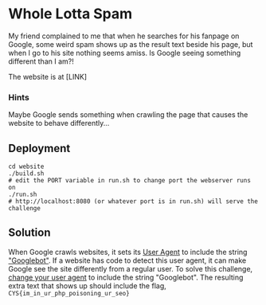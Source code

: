 # Whole Lotta Spam

My friend complained to me that when he searches for his fanpage on Google, some weird spam shows up as the result text beside his page, but when I go to his site nothing seems amiss. Is Google seeing something different than I am?!

The website is at [LINK]

### Hints
Maybe Google sends something when crawling the page that causes the website to behave differently... 

## Deployment

```
cd website
./build.sh
# edit the PORT variable in run.sh to change port the webserver runs on
./run.sh
# http://localhost:8080 (or whatever port is in run.sh) will serve the challenge
```

## Solution

When Google crawls websites, it sets its [User Agent](https://en.wikipedia.org/wiki/User_agent) to include the string ["Googlebot"](https://support.google.com/webmasters/answer/182072?hl=en). If a website has code to detect this user agent, it can make Google see the site differently from a regular user.
To solve this challenge, [change your user agent](https://www.howtogeek.com/113439/how-to-change-your-browsers-user-agent-without-installing-any-extensions/) to include the string "Googlebot". The resulting extra text that shows up should include the flag, `CYS{im_in_ur_php_poisoning_ur_seo}`
